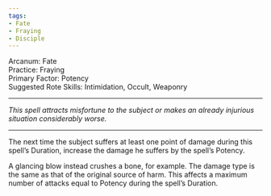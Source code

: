 ```yaml
---
tags:
- Fate
- Fraying
- Disciple
---
```


Arcanum: Fate\
Practice: Fraying\
Primary Factor: Potency\
Suggested Rote Skills: Intimidation, Occult, Weaponry

---

_This spell attracts misfortune to the subject or makes an already injurious situation considerably worse._

---

The next time the subject suffers at least one point of damage during this spell’s Duration, increase the damage he suffers by the spell’s Potency.

A glancing blow instead crushes a bone, for example. The damage type is the same as that of the original source of harm. This affects a maximum number of attacks equal to Potency during the spell’s Duration.
